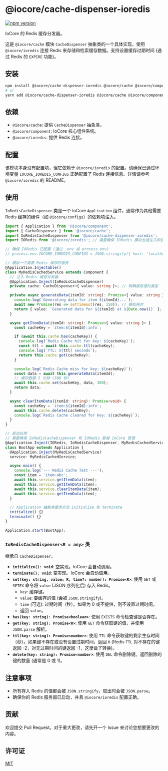 # @iocore/cache-dispenser-ioredis

[![npm version](https://badge.fury.io/js/%40iocore%2Fcache-dispenser-ioredis.svg)](https://badge.fury.io/js/%40iocore%2Fcache-dispenser-ioredis)

IoCore 的 Redis 缓存分发器。

这是 `@iocore/cache` 模块 `CacheDispenser` 抽象类的一个具体实现，使用 `@iocore/ioredis` 连接 Redis 来存储和检索缓存数据。支持设置缓存过期时间 (通过 Redis 的 `EXPIRE` 功能)。

## 安装

```bash
npm install @iocore/cache-dispenser-ioredis @iocore/cache @iocore/component @iocore/ioredis --save
# or
yarn add @iocore/cache-dispenser-ioredis @iocore/cache @iocore/component @iocore/ioredis
```

## 依赖

*   `@iocore/cache`: 提供 `CacheDispenser` 抽象类。
*   `@iocore/component`: IoCore 核心组件系统。
*   `@iocore/ioredis`: 提供 Redis 连接。

## 配置

该模块本身没有配置项，但它依赖于 `@iocore/ioredis` 的配置。请确保已通过环境变量 `IOCORE_IOREDIS_CONFIGS` 正确配置了 Redis 连接信息。详情请参考 `@iocore/ioredis` 的 README。

## 使用

`IoRedisCacheDispenser` 类是一个 IoCore `Application` 组件，通常作为其他需要 Redis 缓存的组件（如 `@iocore/configs`）的依赖项注入。

```typescript
import { Application } from '@iocore/component';
import { CacheDispenser } from '@iocore/cache';
import IoRedisCacheDispenser from '@iocore/cache-dispenser-ioredis';
import IORedis from '@iocore/ioredis'; // 需要确保 IORedis 模块也被注入和启动

// 确保 IORedis 已配置 (通过 .env 或 process.env)
// process.env.IOCORE_IOREDIS_CONFIGS = JSON.stringify({ host: 'localhost', port: 6379 });

// 模拟一个需要 Redis 缓存的服务
@Application.Injectable()
class MyRedisCachedService extends Component {
  // 注入 Redis 缓存分发器
  @Application.Inject(IoRedisCacheDispenser)
  private cache: CacheDispenser<{ value: string }>; // 明确缓存值的类型

  private async generateData(itemId: string): Promise<{ value: string }> {
    console.log(`Generating data for item ${itemId}...`);
    await new Promise(res => setTimeout(res, 150)); // 模拟耗时
    return { value: `Generated data for ${itemId} at ${Date.now()}` };
  }

  async getItemData(itemId: string): Promise<{ value: string }> {
    const cacheKey = `item:${itemId}:info`;

    if (await this.cache.has(cacheKey)) {
      console.log(`Redis Cache hit for key: ${cacheKey}`);
      const ttl = await this.cache.ttl(cacheKey);
      console.log(`TTL: ${ttl} seconds`);
      return this.cache.get(cacheKey);
    }

    console.log(`Redis Cache miss for key: ${cacheKey}`);
    const data = await this.generateData(itemId);
    // 缓存数据 5 分钟 (300 秒)
    await this.cache.set(cacheKey, data, 300);
    return data;
  }

  async clearItemData(itemId: string): Promise<void> {
    const cacheKey = `item:${itemId}:info`;
    await this.cache.delete(cacheKey);
    console.log(`Redis Cache cleared for key: ${cacheKey}`);
  }
}

// 启动应用
// 需要确保 IoRedisCacheDispenser 和 IORedis 都被 IoCore 管理
@Application.Inject(IORedis, IoRedisCacheDispenser, MyRedisCachedService)
class BootApp extends Application {
  @Application.Inject(MyRedisCachedService)
  service: MyRedisCachedService;

  async main() {
    console.log('--- Redis Cache Test ---');
    const item = 'item-abc';
    await this.service.getItemData(item);
    await this.service.getItemData(item);
    await this.service.clearItemData(item);
    await this.service.getItemData(item);
  }

  // Application 抽象类要求实现 initialize 和 terminate
  initialize() {}
  terminate() {}
}

Application.start(BootApp);

```

### `IoRedisCacheDispenser<R = any>` 类

继承自 `CacheDispenser`。

*   **`initialize(): void`**: 空实现。IoCore 会自动调用。
*   **`terminate(): void`**: 空实现。IoCore 会自动调用。
*   **`set(key: string, value: R, time?: number): Promise<R>`**: 使用 `SET` 或 `SETEX` 命令将 `value` (JSON 序列化后) 存入 Redis。
    *   `key`: 缓存键。
    *   `value`: 要缓存的值 (会被 `JSON.stringify`)。
    *   `time` (可选): 过期时间（秒）。如果为 0 或不提供，则不设置过期时间。
    *   返回 `value`。
*   **`has(key: string): Promise<boolean>`**: 使用 `EXISTS` 命令检查键是否存在。
*   **`get(key: string): Promise<R>`**: 使用 `GET` 命令获取键的值，并使用 `JSON.parse` 解析。
*   **`ttl(key: string): Promise<number>`**: 使用 `TTL` 命令获取键的剩余生存时间（秒）。如果键不存在或没有设置过期时间，返回 `0` (Redis `TTL` 对不存在的键返回 -2，对无过期时间的键返回 -1，这里做了转换)。
*   **`delete(key: string): Promise<number>`**: 使用 `DEL` 命令删除键。返回删除的键的数量 (通常是 0 或 1)。

## 注意事项

*   所有存入 Redis 的值都会被 `JSON.stringify`，取出时会被 `JSON.parse`。
*   确保你的 Redis 服务器已启动，并且 `@iocore/ioredis` 配置正确。

## 贡献

欢迎提交 Pull Request。对于重大更改，请先开一个 Issue 来讨论您想要更改的内容。

## 许可证

[MIT](LICENSE)
